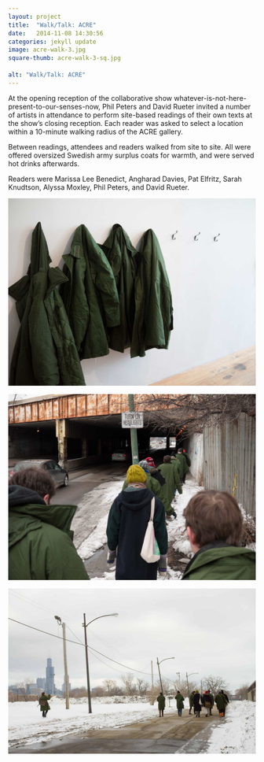 ```yaml
---
layout: project
title:  "Walk/Talk: ACRE"
date:   2014-11-08 14:30:56
categories: jekyll update
image: acre-walk-3.jpg
square-thumb: acre-walk-3-sq.jpg

alt: "Walk/Talk: ACRE"
---
```

At the opening reception of the collaborative show whatever-is-not-here-present-to-our-senses-now, Phil Peters and David Rueter invited a number of artists in attendance to perform site-based readings of their own texts at the show’s closing reception. Each reader was asked to select a location within a 10-minute walking radius of the ACRE gallery.

Between readings, attendees and readers walked from site to site. All were offered oversized Swedish army surplus coats for warmth, and were served hot drinks afterwards.

Readers were Marissa Lee Benedict, Angharad Davies, Pat Elfritz, Sarah Knudtson, Alyssa Moxley, Phil Peters, and David Rueter.

![ACRE walk](/img/large/acre-coats.jpg)

![ACRE walk](/img/large/acre-walk1.jpg)

![ACRE walk](/img/large/acre-walk-4.jpg)